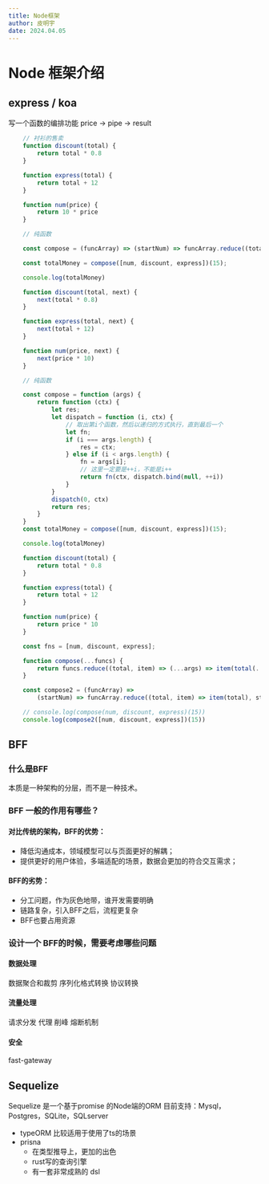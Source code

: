 ```yaml
---
title: Node框架
author: 皮明宇
date: 2024.04.05
---
```


# Node 框架介绍

## express / koa
写一个函数的编排功能
price -> pipe -> result
```js
    // 衬衫的售卖
    function discount(total) {
        return total * 0.8
    }

    function express(total) {
        return total + 12
    }

    function num(price) {
        return 10 * price
    }

    // 纯函数

    const compose = (funcArray) => (startNum) => funcArray.reduce((total, item) => item(total), startNum);

    const totalMoney = compose([num, discount, express])(15);

    console.log(totalMoney)

```

```js
    function discount(total, next) {
        next(total * 0.8)
    }

    function express(total, next) {
        next(total + 12)
    }

    function num(price, next) {
        next(price * 10)
    }

    // 纯函数

    const compose = function (args) {
        return function (ctx) {
            let res;
            let dispatch = function (i, ctx) {
                // 取出第i个函数，然后以递归的方式执行，直到最后一个
                let fn;
                if (i === args.length) {
                    res = ctx;
                } else if (i < args.length) {
                    fn = args[i];
                    // 这里一定要是++i，不能是i++
                    return fn(ctx, dispatch.bind(null, ++i))
                }
            }
            dispatch(0, ctx)
            return res;
        }
    }
    const totalMoney = compose([num, discount, express])(15);

    console.log(totalMoney)
```

```js
    function discount(total) {
        return total * 0.8
    }

    function express(total) {
        return total + 12
    }

    function num(price) {
        return price * 10
    }

    const fns = [num, discount, express];

    function compose(...funcs) {
        return funcs.reduce((total, item) => (...args) => item(total(...args)))
    }

    const compose2 = (funcArray) =>
        (startNum) => funcArray.reduce((total, item) => item(total), startNum)

    // console.log(compose(num, discount, express)(15))
    console.log(compose2([num, discount, express])(15))
```

## BFF
### 什么是BFF

本质是一种架构的分层，而不是一种技术。

### BFF 一般的作用有哪些？

#### 对比传统的架构，BFF的优势：
- 降低沟通成本，领域模型可以与页面更好的解耦；
- 提供更好的用户体验，多端适配的场景，数据会更加的符合交互需求；

#### BFF的劣势：
- 分工问题，作为灰色地带，谁开发需要明确
- 链路复杂，引入BFF之后，流程更复杂
- BFF也要占用资源

### 设计一个 BFF的时候，需要考虑哪些问题
#### 数据处理
数据聚合和裁剪
序列化格式转换
协议转换

#### 流量处理
请求分发
代理
削峰
熔断机制

#### 安全

fast-gateway

## Sequelize

Sequelize 是一个基于promise 的Node端的ORM
目前支持：Mysql，Postgres，SQLite，SQLserver

- typeORM 比较适用于使用了ts的场景
- prisna
  - 在类型推导上，更加的出色
  - rust写的查询引擎
  - 有一套非常成熟的 dsl

